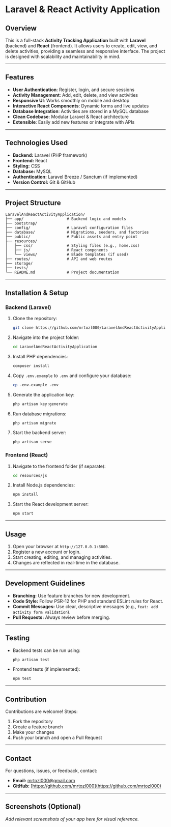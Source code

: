 # Laravel & React Activity Application

## Overview
This is a full-stack **Activity Tracking Application** built with **Laravel** (backend) and **React** (frontend). It allows users to create, edit, view, and delete activities, providing a seamless and responsive interface. The project is designed with scalability and maintainability in mind.

---

## Features
- **User Authentication**: Register, login, and secure sessions
- **Activity Management**: Add, edit, delete, and view activities
- **Responsive UI**: Works smoothly on mobile and desktop
- **Interactive React Components**: Dynamic forms and live updates
- **Database Integration**: Activities are stored in a MySQL database
- **Clean Codebase**: Modular Laravel & React architecture
- **Extensible**: Easily add new features or integrate with APIs

---

## Technologies Used
- **Backend:** Laravel (PHP framework)
- **Frontend:** React
- **Styling:** CSS
- **Database:** MySQL
- **Authentication:** Laravel Breeze / Sanctum (if implemented)
- **Version Control:** Git & GitHub

---

## Project Structure
```
LaravelAndReactActivityApplication/
├── app/                   # Backend logic and models
├── bootstrap/
├── config/                # Laravel configuration files
├── database/              # Migrations, seeders, and factories
├── public/                # Public assets and entry point
├── resources/
│   ├── css/               # Styling files (e.g., home.css)
│   ├── js/                # React components
│   └── views/             # Blade templates (if used)
├── routes/                # API and web routes
├── storage/
├── tests/
└── README.md              # Project documentation
```

---

## Installation & Setup

### Backend (Laravel)
1. Clone the repository:
   ```bash
   git clone https://github.com/mrtozl000/LaravelAndReactActivityApplication.git
   ```
2. Navigate into the project folder:
   ```bash
   cd LaravelAndReactActivityApplication
   ```
3. Install PHP dependencies:
   ```bash
   composer install
   ```
4. Copy `.env.example` to `.env` and configure your database:
   ```bash
   cp .env.example .env
   ```
5. Generate the application key:
   ```bash
   php artisan key:generate
   ```
6. Run database migrations:
   ```bash
   php artisan migrate
   ```
7. Start the backend server:
   ```bash
   php artisan serve
   ```

### Frontend (React)
1. Navigate to the frontend folder (if separate):
   ```bash
   cd resources/js
   ```
2. Install Node.js dependencies:
   ```bash
   npm install
   ```
3. Start the React development server:
   ```bash
   npm start
   ```

---

## Usage
1. Open your browser at `http://127.0.0.1:8000`.
2. Register a new account or login.
3. Start creating, editing, and managing activities.
4. Changes are reflected in real-time in the database.

---

## Development Guidelines
- **Branching:** Use feature branches for new development.
- **Code Style:** Follow PSR-12 for PHP and standard ESLint rules for React.
- **Commit Messages:** Use clear, descriptive messages (e.g., `feat: add activity form validation`).
- **Pull Requests:** Always review before merging.

---

## Testing
- Backend tests can be run using:
  ```bash
  php artisan test
  ```
- Frontend tests (if implemented):
  ```bash
  npm test
  ```

---

## Contribution
Contributions are welcome! Steps:
1. Fork the repository
2. Create a feature branch
3. Make your changes
4. Push your branch and open a Pull Request

---

## Contact
For questions, issues, or feedback, contact:
- **Email:** mrtozl000@gmail.com
- **GitHub:** [https://github.com/mrtozl000](https://github.com/mrtozl000)

---

## Screenshots (Optional)
_Add relevant screenshots of your app here for visual reference._
